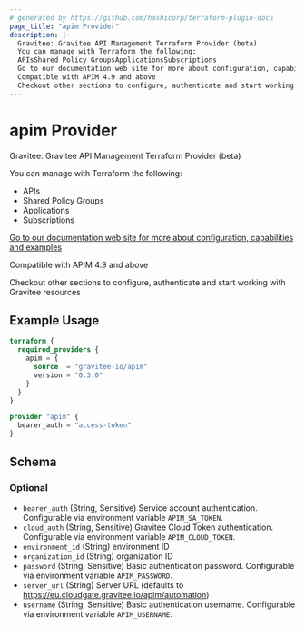 ```yaml
---
# generated by https://github.com/hashicorp/terraform-plugin-docs
page_title: "apim Provider"
description: |-
  Gravitee: Gravitee API Management Terraform Provider (beta)
  You can manage with Terraform the following:
  APIsShared Policy GroupsApplicationsSubscriptions
  Go to our documentation web site for more about configuration, capabilities and examples https://documentation.gravitee.io/apim/terraform
  Compatible with APIM 4.9 and above
  Checkout other sections to configure, authenticate and start working with Gravitee resources
---
```


# apim Provider

Gravitee: Gravitee API Management Terraform Provider (beta)

You can manage with Terraform the following:
* APIs
* Shared Policy Groups
* Applications
* Subscriptions

[Go to our documentation web site for more about configuration, capabilities and examples](https://documentation.gravitee.io/apim/terraform) 

Compatible with APIM 4.9 and above

Checkout other sections to configure, authenticate and start working with Gravitee resources

## Example Usage

```terraform
terraform {
  required_providers {
    apim = {
      source  = "gravitee-io/apim"
      version = "0.3.0"
    }
  }
}

provider "apim" {
  bearer_auth = "access-token"
}
```

<!-- schema generated by tfplugindocs -->
## Schema

### Optional

- `bearer_auth` (String, Sensitive) Service account authentication. Configurable via environment variable `APIM_SA_TOKEN`.
- `cloud_auth` (String, Sensitive) Gravitee Cloud Token authentication. Configurable via environment variable `APIM_CLOUD_TOKEN`.
- `environment_id` (String) environment ID
- `organization_id` (String) organization ID
- `password` (String, Sensitive) Basic authentication password. Configurable via environment variable `APIM_PASSWORD`.
- `server_url` (String) Server URL (defaults to https://eu.cloudgate.gravitee.io/apim/automation)
- `username` (String, Sensitive) Basic authentication username. Configurable via environment variable `APIM_USERNAME`.
